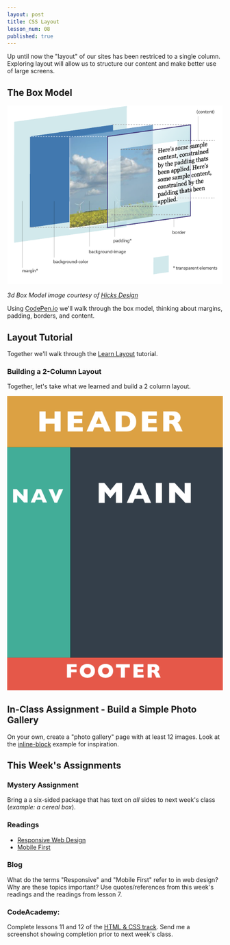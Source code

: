 ```yaml
---
layout: post
title: CSS Layout
lesson_num: 08
published: true
---
```


<p class="lead">
  Up until now the "layout" of our sites has been restriced to a single column. Exploring layout will allow us to structure our content and make better use of large screens.
</p>

## The Box Model

![3D Box Model](/lesson_files/3d_box_model.png)

*3d Box Model image courtesy of [Hicks Design](http://www.hicksdesign.co.uk/boxmodel/)*

Using [CodePen.io](http://codepen.io/) we'll walk through the box model, thinking about margins, padding, borders, and content.

## Layout Tutorial

Together we'll walk through the [Learn Layout](http://learnlayout.com/) tutorial.

### Building a 2-Column Layout

Together, let's take what we learned and build a 2 column layout.

![2 column layout](/lesson_files/2-column.png)

## In-Class Assignment - Build a Simple Photo Gallery

On your own, create a "photo gallery" page with at least 12 images. Look at the [inline-block](http://learnlayout.com/inline-block.html) example for inspiration.

## This Week's Assignments

### Mystery Assignment

Bring a a six-sided package that has text on *all* sides to next week's class (*example: a cereal box*). 

### Readings

- [Responsive Web Design](http://alistapart.com/article/responsive-web-design/)
- [Mobile First](http://www.lukew.com/ff/entry.asp?933)

### Blog

What do the terms "Responsive" and "Mobile First" refer to in web design? Why are these topics important? Use quotes/references from this week's readings and the readings from lesson 7.

### CodeAcademy:

Complete lessons 11 and 12 of the [HTML & CSS track](http://www.codecademy.com/tracks/web). Send me a screenshot showing completion prior to next week's class.